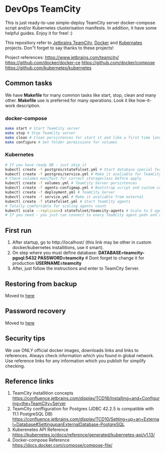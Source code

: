 # DevOps TeamCity

This is just ready-to-use simple-deploy TeamCity server docker-compose script and/or Kubernetes clusterisation manifests. In addition, it have some helpful guides. Enjoy it for free! :)

This repository refer to [Jetbrains TeamCity](https://jetbrains.ru/products/teamcity/), [Docker](https://www.docker.com/) and [Kubernates](https://kubernetes.io/) projects. Don"t forget to say thanks to these projects!

Project references:
https://www.jetbrains.com/teamcity/
https://github.com/docker/docker-ce
https://github.com/docker/compose
https://github.com/kubernetes/kubernetes

## Common tasks

We have **Makefile** for many common tasks like start, stop, clean and many other. **Makefile** use is preferred for many operations. Look it like how-it-work description.

### docker-compose

```bash
make start # Start TeamCity server
make stop # Stop TeamCity server
make clean # Clean persistences for start it and like a first time later
make configure # Set folder permissions for volumes
```

### Kubernetes

```bash
# If you have ready DB - just skip it
kubectl create -f postgres/statefulset.yml # Start database special for TeamCity server.
kubectl create -f postgres/service.yml # Make it avaliable for TeamCity server
# Check volumes manifest for correct storageclass before apply
kubectl create -f volumes.yml # TeamCity Server persistences
kubectl create -f agents-configmap.yml # Bootstrap script and custom config files
kubectl create -f deployment.yml # TeamCity Server
kubectl create -f service.yml # Make it avaliable from external
kubectl create -f statefulset.yml # Start TeamCity agents
# Totally comfortable for scaling agents count
kubectl scale --replicas=3 statefulset/teamcity-agents # Scale to 3 agents
# If you need - you just can connect to every TeamCity agent pods and run own commands
```

## First run

1. After startup, go to http://localhost/ (this link may be other in custom docker/kubernetes installitions, use it smart).
2. On step where you must define database:
**DATABASE=teamcity-pgsql:5432**
**PASSWORD=teamcity** # Dont forget to change it for production
**USERNAME=teamcity**
4. After, just follow the instructions and enter to TeamCity Server.

## Restoring from backup

Moved to [here](BACKUP_RESTORING.md)

## Password recovery

Moved to [here](PASSWD_RECOVERY.md)

## Security tips

We use ONLY official docker images, downloads links and links to references. Always check information which you found in global network. Use reference links for any information which you publish for simplify checking.

## Reference links

1. TeamCity installition concepts
https://confluence.jetbrains.com/display/TCD18/Installing+and+Configuring+the+TeamCity+Server
2. TeamCity conffiguration for Postgres (JDBC 42.2.5 is compatible with 11.1 PostgreSQL DB)
https://confluence.jetbrains.com/display/TCD10/Setting+up+an+External+Database#SettingupanExternalDatabase-PostgreSQL
3. Kuberenetes API Reference
https://kubernetes.io/docs/reference/generated/kubernetes-api/v1.13/
4. Docker-compose Reference
https://docs.docker.com/compose/compose-file/
